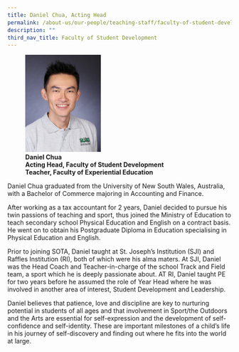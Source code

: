 ```yaml
---
title: Daniel Chua, Acting Head
permalink: /about-us/our-people/teaching-staff/faculty-of-student-development/daniel-chua/
description: ""
third_nav_title: Faculty of Student Development
---
```

<figure>
<img style="width:40%" src="/images/daniel-chuaca0b9652fed369fba7eaff0000314707.jpg">
<figcaption> <strong>Daniel Chua<br>
Acting Head, Faculty of Student Development<br>
Teacher, Faculty of Experiential Education</strong>
</figcaption>
</figure>


Daniel Chua graduated from the University of New South Wales, Australia, with a Bachelor of Commerce majoring in Accounting and Finance.  
  
After working as a tax accountant for 2 years, Daniel decided to pursue his twin passions of teaching and sport, thus joined the Ministry of Education to teach secondary school Physical Education and English on a contract basis. He went on to obtain his Postgraduate Diploma in Education specialising in Physical Education and English.  
  
Prior to joining SOTA, Daniel taught at St. Joseph’s Institution (SJI) and Raffles Institution (RI), both of which were his alma maters. At SJI, Daniel was the Head Coach and Teacher-in-charge of the school Track and Field team, a sport which he is deeply passionate about. AT RI, Daniel taught PE for two years before he assumed the role of Year Head where he was involved in another area of interest, Student Development and Leadership.  
  
Daniel believes that patience, love and discipline are key to nurturing potential in students of all ages and that involvement in Sport/the Outdoors and the Arts are essential for self-expression and the development of self-confidence and self-identity. These are important milestones of a child’s life in his journey of self-discovery and finding out where he fits into the world at large.